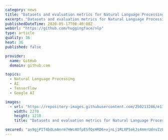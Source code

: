 ```yaml
---
category: news
title: "Datasets and evaluation metrics for Natural Language Processing in NumPy, Pandas, PyTorch and TensorFlow"
excerpt: "Datasets and evaluation metrics for Natural Language Processing in NumPy, Pandas, PyTorch and TensorFlow - huggingface/nlp"
publishedDateTime: 2020-05-17T08:40:00Z
webUrl: "https://github.com/huggingface/nlp"
type: article
quality: 36
heat: 36
published: false

provider:
  name: GitHub
  domain: github.com

topics:
  - Natural Language Processing
  - AI
  - TensorFlow
  - Google AI

images:
  - url: "https://repository-images.githubusercontent.com/250213286/e17ffb00-a502-11ea-9741-6f245055725e"
    width: 2270
    height: 1210
    title: "Datasets and evaluation metrics for Natural Language Processing in NumPy, Pandas, PyTorch and TensorFlow"

secured: "ax9gjPIT4bOLmAnrm7HWc4OfpESfQsHRD6+xjnLj1RLXP5okJs4mmrUdnvZzLfWi1Xta2TBtCIapg8WJQe6MJQbWO7WRLOhzMzI5MaEpEvp/1psqHkCBcrTufrANoMqM1AZidXw6Do3WS91jdPV2kLNWGSIdwmB89klUsP214+bwIe6nC48vsu9nWgQAHrdCsiu01T2/zHuO1e3fQyDPnh1N/BqjXGJDCoumlNlx67TVX5LGrjA0EnD1MmDH56ifNi69qBZvK5XjsoaQDG+/Wa7kQ8eQnZpl5ry63taYNkfsg0JRrOOdEchtNUwPb7as;YcsSHGvcxiALNdQ5+a4E4w=="
---
```


